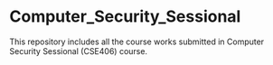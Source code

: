 # Computer_Security_Sessional
This repository includes all the course works submitted in Computer Security Sessional (CSE406) course.
